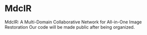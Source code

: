 # MdcIR
MdcIR: A Multi-Domain Collaborative Network for All-in-One Image Restoration
Our code will be made public after being organized.
